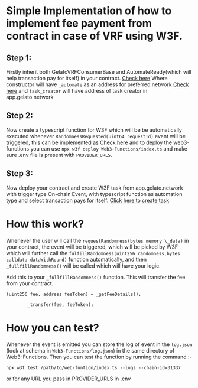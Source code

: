 # Simple Implementation of how to implement fee payment from contract in case of VRF using W3F.

## Step 1:

Firstly inherit both GelatoVRFConsumerBase and AutomateReady(which will help transaction pay for itself) in your contract.
[Check here](https://github.com/HiteshMittal07/Gelato_VRF_W3F/blob/main/contracts/SimpleContract.sol)
Where constructor will have `_automate` as an address for preferred network [Check here](https://docs.gelato.network/web3-services/web3-functions/contract-addresses)
and `task_creator` will have address of task creator in app.gelato.network

## Step 2:

Now create a typescript function for W3F which will be be automatically executed whenever `RandomnessRequested(uint64 requestId)` event will be triggered, this can be implemented as [Check here](https://github.com/HiteshMittal07/Gelato_VRF_W3F/blob/main/Web3-Functions/index.ts) and to deploy the web3-functions you can use `npx w3f deploy Web3-Functions/index.ts` and make sure .env file is present with `PROVIDER_URLS`.

## Step 3:

Now deploy your contract and create W3F task from app.gelato.network with trigger type On-chain Event, with typescript function as automation type and select transaction pays for itself. [Click here to create task](https://app.gelato.network/functions/create)

# How this work?

Whenever the user will call the `requestRandomness(bytes memory \_data)` in your contract, the event will be triggered, which will be picked by W3F which will further call the `fulfillRandomness(uint256 randomness,bytes calldata dataWithRound)` function automatically, and then `_fullfillRandomness()` will be called which will have your logic.

Add this to your `_fullfillRandomness()` function. This will transfer the fee from your contract.

```
(uint256 fee, address feeToken) = _getFeeDetails();

        _transfer(fee, feeToken);
```

# How you can test?

Whenever the event is emitted you can store the log of event in the `log.json` (look at schema in `Web3-Functions/log.json`) in the same directory of Web3-Functions.
Then you can test the function by running the command :-

`npx w3f test /path/to/web-funtion/index.ts --logs --chain-id=31337`

or for any URL you pass in PROVIDER_URLS in .env
